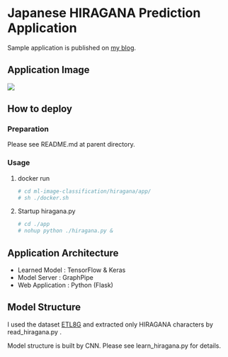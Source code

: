 # Japanese HIRAGANA Prediction Application

Sample application is published on [my blog](https://www.scpepper.tokyo/2019/01/16/post-244/).


## Application Image

<img class="aligncenter size-full" src="https://drive.google.com/uc?export=view&id=1ff-ZQe95G--1t4MAL7l4EVcQR0nGanIV">


## How to deploy

### Preparation

Please see README.md at parent directory.

### Usage
1. docker run

   ```bash
   # cd ml-image-classification/hiragana/app/
   # sh ./docker.sh
   ```

1. Startup hiragana.py

   ```bash
   # cd ./app
   # nohup python ./hiragana.py &
   ```
   
   
## Application Architecture

- Learned Model : TensorFlow & Keras
- Model Server : GraphPipe
- Web Application : Python (Flask)



## Model Structure

I used the dataset [ETL8G](http://etlcdb.db.aist.go.jp/?page_id=2461&lang=ja) and extracted only HIRAGANA characters by read_hiragana.py .

Model structure is built by CNN. Please see learn_hiragana.py for details.


